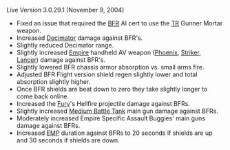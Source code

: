 Live Version 3.0.29.1 (November 9, 2004)

- Fixed an issue that required the [BFR](../vehicles/BattleFrame_Robotics.md) AI
  cert to use the [TR](../etc/Terran_Republic.md) Gunner Mortar weapon.
- Increased [Decimator](../weapons/Decimator.md) damage against BFR's.
- Slightly reduced Decimator range.
- Slightly increased [Empire](../terminology/Empire.md) handheld AV weapon
  ([Phoenix](../weapons/Phoenix.md), [Striker](../weapons/Striker.md),
  [Lancer](../weapons/Lancer.md)) damage against BFR's.
- Slightly lowered BFR chassis armor absorption vs. small arms fire.
- Adjusted BFR Flight version shield regen slightly lower and total absorption
  slightly higher.
- Once BFR shields are beat down to zero they take slightly longer to come back
  online.
- Increased the [Fury](../vehicles/Fury.md)'s Hellfire projectile damage against
  BFRs.
- Slightly increased [Medium Battle Tank](../items/Medium_Battle_Tank.md) main
  gun damage against BFRs.
- Moderately increased Empire Specific Assault Buggies' main guns damage against
  BFRs.
- Increased [EMP](../commands/EMP.md) duration against BFRs to 20 seconds if
  shields are up and 30 seconds if shields are down.

<!--[category:Patches](category:Patches.md)-->
